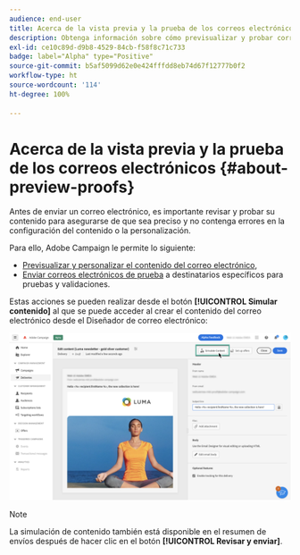 ```yaml
---
audience: end-user
title: Acerca de la vista previa y la prueba de los correos electrónicos
description: Obtenga información sobre cómo previsualizar y probar correos electrónicos
exl-id: ce10c89d-d9b8-4529-84cb-f58f8c71c733
badge: label="Alpha" type="Positive"
source-git-commit: b5af5099d62e0e424fffdd8eb74d67f12777b0f2
workflow-type: ht
source-wordcount: '114'
ht-degree: 100%

---
```


# Acerca de la vista previa y la prueba de los correos electrónicos {#about-preview-proofs}

Antes de enviar un correo electrónico, es importante revisar y probar su contenido para asegurarse de que sea preciso y no contenga errores en la configuración del contenido o la personalización.

Para ello, Adobe Campaign le permite lo siguiente:

* [Previsualizar y personalizar el contenido del correo electrónico](preview-content.md),
   <!--* [Check the email rendering](#rendering) in popular desktop, mobile and web-based clients,-->
* [Enviar correos electrónicos de prueba](proofs.md) a destinatarios específicos para pruebas y validaciones.

Estas acciones se pueden realizar desde el botón **[!UICONTROL Simular contenido]** al que se puede acceder al crear el contenido del correo electrónico desde el Diseñador de correo electrónico:

![](assets/simulate.png)

>[!NOTE]
>
>La simulación de contenido también está disponible en el resumen de envíos después de hacer clic en el botón **[!UICONTROL Revisar y enviar]**.
